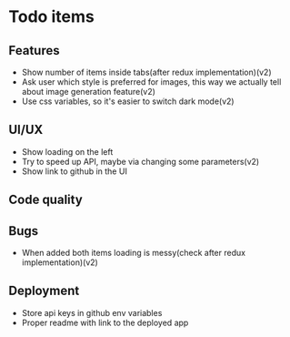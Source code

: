 # Todo items

## Features
* Show number of items inside tabs(after redux implementation)(v2)
* Ask user which style is preferred for images, this way we actually tell about image generation feature(v2)
* Use css variables, so it's easier to switch dark mode(v2)

## UI/UX
* Show loading on the left
* Try to speed up API, maybe via changing some parameters(v2)
* Show link to github in the UI

## Code quality

## Bugs
* When added both items loading is messy(check after redux implementation)(v2)

## Deployment
* Store api keys in github env variables
* Proper readme with link to the deployed app